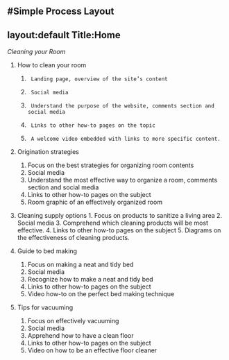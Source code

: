 #**Simple Process Layout** 
---
layout:default
Title:Home
---

_Cleaning your Room_

1.	How to clean your room
	1.		Landing page, overview of the site’s content
	2.		Social media 
	3.		Understand the purpose of the website, comments section and social media
	4.		Links to other how-to pages on the topic
	5.		A welcome video embedded with links to more specific content.	
	

2.	Origination strategies
	1. 	Focus on the best strategies for organizing room contents 
	2. 	Social media 
	3. 	Understand the most effective way to organize a room, comments section and social media
	4. 	Links to other how-to pages on the subject
	5. 	Room graphic of an effectively organized room

3.	 Cleaning supply options
	1.	Focus on products to sanitize a living area
	2.	Social media
	3.	Comprehend which cleaning products will be most effective.
	4.	Links to other how-to pages on the subject
	5.	Diagrams on the effectiveness of cleaning products.

4.	Guide to bed making
	1.	Focus on making a neat and tidy bed
	2.	Social media 
	3.	Recognize how to make a neat and tidy bed 
	4.	Links to other how-to pages on the subject
	5.	Video how-to on the perfect bed making technique  

5.	Tips for vacuuming
	1.	Focus on effectively vacuuming
	2.	Social media
	3.	Apprehend how to have a clean floor
	4.	Links to other how-to pages on the subject
	5.	Video on how to be an effective floor cleaner 
	 
